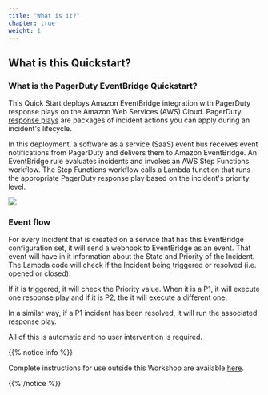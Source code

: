 ```yaml
---
title: "What is it?"
chapter: true
weight: 1
---
```


## What is this Quickstart?

### What is the PagerDuty EventBridge Quickstart?

This Quick Start deploys Amazon EventBridge integration with PagerDuty response plays on the Amazon Web Services (AWS) Cloud. PagerDuty [response plays](https://support.pagerduty.com/docs/response-automation) are packages of incident actions you can apply during an incident's lifecycle.

In this deployment, a software as a service (SaaS) event bus receives event notifications from PagerDuty and delivers them to Amazon EventBridge. An EventBridge rule evaluates incidents and invokes an AWS Step Functions workflow. The Step Functions workflow calls a Lambda function that runs the appropriate PagerDuty response play based on the incident's priority level.

![](/images/quickstart_diagram.png)

### Event flow

For every Incident that is created on a service that has this EventBridge configuration set, it will send a webhook to EventBridge as an event. That event will have in it information about the State and Priority of the Incident. The Lambda code will check if the Incident being triggered or resolved (i.e. opened or closed).

If it is triggered, it will check the Priority value. When it is a P1, it will execute one response play and if it is P2, the it will execute a different one. 

In a similar way, if a P1 incident has been resolved, it will run the associated response play.

All of this is automatic and no user intervention is required.

{{% notice info %}}

Complete instructions for use outside this Workshop are available [here](https://aws.amazon.com/quickstart/eventbridge/pagerduty-response-play/).

{{% /notice %}}